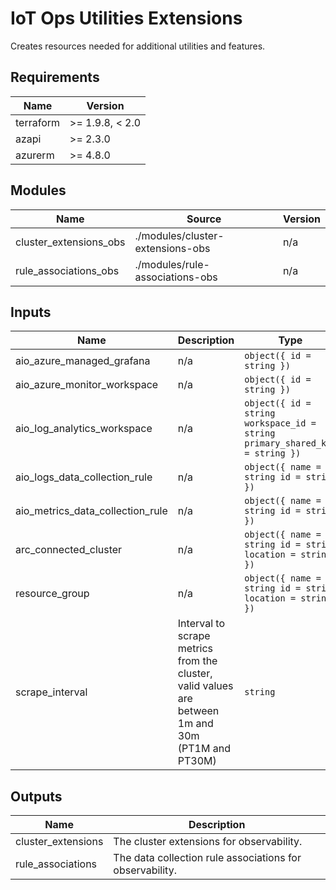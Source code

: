 <!-- BEGIN_TF_DOCS -->
<!-- markdown-table-prettify-ignore-start -->
# IoT Ops Utilities Extensions

Creates resources needed for additional utilities and features.

## Requirements

| Name | Version |
|------|---------|
| terraform | >= 1.9.8, < 2.0 |
| azapi | >= 2.3.0 |
| azurerm | >= 4.8.0 |

## Modules

| Name | Source | Version |
|------|--------|---------|
| cluster\_extensions\_obs | ./modules/cluster-extensions-obs | n/a |
| rule\_associations\_obs | ./modules/rule-associations-obs | n/a |

## Inputs

| Name | Description | Type | Default | Required |
|------|-------------|------|---------|:--------:|
| aio\_azure\_managed\_grafana | n/a | ```object({ id = string })``` | n/a | yes |
| aio\_azure\_monitor\_workspace | n/a | ```object({ id = string })``` | n/a | yes |
| aio\_log\_analytics\_workspace | n/a | ```object({ id = string workspace_id = string primary_shared_key = string })``` | n/a | yes |
| aio\_logs\_data\_collection\_rule | n/a | ```object({ name = string id = string })``` | n/a | yes |
| aio\_metrics\_data\_collection\_rule | n/a | ```object({ name = string id = string })``` | n/a | yes |
| arc\_connected\_cluster | n/a | ```object({ name = string id = string location = string })``` | n/a | yes |
| resource\_group | n/a | ```object({ name = string id = string location = string })``` | n/a | yes |
| scrape\_interval | Interval to scrape metrics from the cluster, valid values are between 1m and 30m (PT1M and PT30M) | `string` | `"PT1M"` | no |

## Outputs

| Name | Description |
|------|-------------|
| cluster\_extensions | The cluster extensions for observability. |
| rule\_associations | The data collection rule associations for observability. |
<!-- markdown-table-prettify-ignore-end -->
<!-- END_TF_DOCS -->
